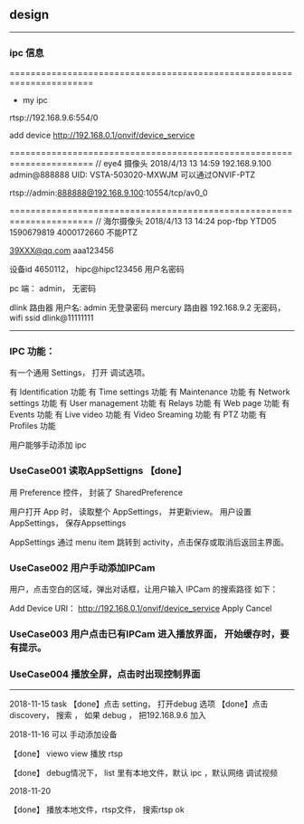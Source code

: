 ## design

---

### ipc 信息

======================================================================
+ my ipc

rtsp://192.168.9.6:554/0

add device
http://192.168.0.1/onvif/device_service


======================================================================
//                                  eye4 摄像头 2018/4/13 13 14:59
192.168.9.100 admin@888888   UID: VSTA-503020-MXWJM 可以通过ONVIF-PTZ

rtsp://admin:888888@192.168.9.100:10554/tcp/av0_0

======================================================================
//                                  海尔摄像头 2018/4/13 13 14:24 pop-fbp YTD05 1590679819 4000172660
不能PTZ

39XXX@qq.com aaa123456

设备id 4650112， hipc@hipc123456
用户名密码

pc 端： admin， 无密码

dlink 路由器 用户名: admin 无登录密码
mercury 路由器 192.168.9.2 无密码， wifi ssid dlink@11111111



---


### IPC 功能：
有一个通用 Settings， 打开 调试选项。


有 Identification 功能
有 Time settings 功能
有 Maintenance 功能
有 Network settings 功能
有 User management 功能
有 Relays 功能
有 Web page 功能
有 Events 功能
有 Live video 功能
有 Video Sreaming 功能
有 PTZ 功能
有 Profiles 功能

用户能够手动添加 ipc


### UseCase001 读取AppSettigns 【done】
用 Preference 控件， 封装了 SharedPreference

用户打开 App 时， 读取整个 AppSettings， 并更新view。
用户设置 AppSettings， 保存Appsettings

AppSettings 通过 menu item 跳转到 activity，点击保存或取消后返回主界面。

### UseCase002 用户手动添加IPCam
用户，点击空白的区域，弹出对话框，让用户输入 IPCam 的搜索路径 如下：

Add Device
URI： http://192.168.0.1/onvif/device_service
Apply Cancel

### UseCase003 用户点击已有IPCam 进入播放界面， 开始缓存时，要有提示。

### UseCase004 播放全屏，点击时出现控制界面


---


2018-11-15 task
【done】点击 setting， 打开debug 选项
【done】点击 discovery， 搜索 ， 如果 debug ， 把192.168.9.6 加入 
    


2018-11-16
可以 手动添加设备

【done】 viewo view 播放 rtsp

【done】 debug情况下， list 里有本地文件，默认 ipc ，默认网络 调试视频


2018-11-20

【done】 播放本地文件，rtsp文件， 搜索rtsp ok


